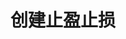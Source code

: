 ---
title: 创建止盈止损
position_number: 7
type: post
description: /future/trade/v1/entrust/create-profit
remark: Content-Type = application/x-www-form-urlencoded && application/json
parameters:
    -
        name: symbol
        type: string
        mandatory: true
        default: N/A
        description: 交易对
        ranges:
    -
        name: origQty
        type: integer
        mandatory: true
        default:
        description: 数量（张）
        ranges:
    -
        name: triggerProfitPrice
        type: integer
        mandatory: true
        default:
        description: 止盈触发价
        ranges:
    -
        name: triggerStopPrice
        type: integer
        mandatory: true
        default:
        description: 止损触发价
        ranges:
    -
        name: expireTime
        type: integer
        mandatory: true
        default:
        description: 过期时间
        ranges:
    -
        name: positionSide
        type: string
        mandatory: true
        default:
        description: 仓位方向：LONG;SHORT
        ranges: LONG;SHORT
content_markdown: |-

                #### **限流规则**

                200/s/apikey
left_code_blocks:
    -
        code_block: "public void getKLine() {\r\n\tString text = HttpUtil.get(URL + \"/data/api/future/trade/v1/getKLine?market=btc_usdt&type=1min&since=0\");\r\n\tSystem.out.println(text);\r\n}"
        title: Java
        language: java
right_code_blocks:
    - code_block: |-
        {
            "error": {
            "code": "",
            "msg": ""
            },
            "msgInfo": "",
            "result": {},
            "returnCode": 0
        }
        title: Response
        language: json
---